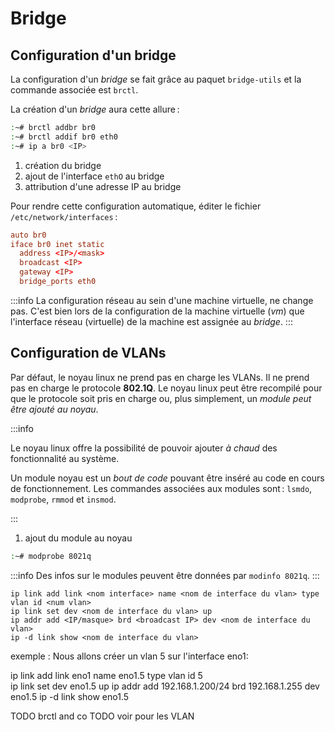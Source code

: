 # Bridge

## Configuration d'un bridge

La configuration d'un _bridge_ se fait grâce au paquet `bridge-utils` et la commande associée est `brctl`. 

La création d'un _bridge_ aura cette allure : 

```bash 
:~# brctl addbr br0
:~# brctl addif br0 eth0
:~# ip a br0 <IP>
```

1. création du bridge
2. ajout de l'interface `ethO` au bridge
3. attribution d'une adresse IP au bridge

Pour rendre cette configuration automatique, éditer le fichier `/etc/network/interfaces` : 

```conf
auto br0
iface br0 inet static
  address <IP>/<mask>
  broadcast <IP>
  gateway <IP>
  bridge_ports eth0
```

:::info 
La configuration réseau au sein d'une machine virtuelle, ne change pas. C'est bien lors de la configuration de la machine virtuelle (_vm_) que l'interface réseau (virtuelle) de la machine est assignée au _bridge_.
::: 

## Configuration de VLANs

Par défaut, le noyau linux ne prend pas en charge les VLANs. Il ne prend pas en charge le protocole **802.1Q**. Le noyau linux peut être recompilé pour que le protocole soit pris en charge ou, plus simplement, un _module peut être ajouté au noyau_. 

:::info

Le noyau linux offre la possibilité de pouvoir ajouter _à chaud_ des fonctionnalité au système. 

Un module noyau est un _bout de code_ pouvant être inséré au code en cours de fonctionnement. Les commandes associées aux modules sont : `lsmdo`, `modprobe`, `rmmod` et `insmod`. 

:::

1. ajout du module au noyau

```bash 
:~# modprobe 8021q
```

:::info
Des infos sur le modules peuvent être données par `modinfo 8021q`.
:::



```
ip link add link <nom interface> name <nom de interface du vlan> type vlan id <num vlan>
ip link set dev <nom de interface du vlan> up 
ip addr add <IP/masque> brd <broadcast IP> dev <nom de interface du vlan> 
ip -d link show <nom de interface du vlan> 
```
exemple : Nous allons créer un vlan 5 sur l'interface eno1:

ip link add link eno1 name eno1.5 type vlan id 5   
ip link set dev eno1.5 up
ip addr add 192.168.1.200/24 brd 192.168.1.255 dev eno1.5
ip -d link show eno1.5


TODO brctl and co
TODO voir pour les VLAN